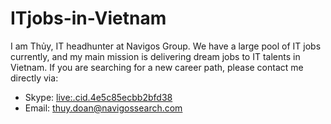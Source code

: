# ITjobs-in-Vietnam
I am Thủy, IT headhunter at Navigos Group. We have a large pool of IT jobs currently, and my main mission is delivering dream jobs to IT talents in Vietnam. If you are searching for a new career path, please contact me directly via:

- Skype: [live:.cid.4e5c85ecbb2bfd38](skype:live:.cid.4e5c85ecbb2bfd38)
- Email: [thuy.doan@navigossearch.com](mailto:thuy.doan@navigossearch.com)
